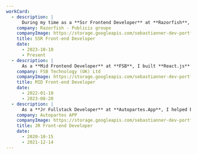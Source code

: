 ```yaml
---
workCard:
  - description: |
      During my time as a **Ssr Frontend Developer** at **Razorfish**, I worked on key projects that challenged and strengthened my technical skills. I contributed to the development of a **React component library**, prioritizing **scalability** and **reusability**, which improved team efficiency. On the **Wegmans** project, I focused on optimizing the **shopping cart**, **saved lists**, and **checkout flows**, working closely with **UX/UI teams** to ensure a seamless **user experience**. Additionally, I implemented front-end solutions using technologies such as **TypeScript**, **JavaScript**, **React.js**, **Next.js**, and **Zustand** for **state management**, integrating dynamic content through **CMS platforms** like **Contentstack** and **Firework**. I always made sure to apply best **accessibility practices**, ensuring an inclusive and **high-performance** experience for users.
    company: Razorfish - Publicis groupe
    companyImage: https://storage.googleapis.com/sebastianner-dev-portfolio-statics/razorfish_logo.jpg
    title: SSR Front-end Developer
    date:
      - 2023-10-10
      - Present
  - description: |
      As a **Mid Frontend Developer** at **FSB**, I built **React.js** applications for **iGaming** and **betting platforms**, focusing on **modular design** and **state management**. I worked with **UX/UI teams** on projects like **Fitzdares Canada** and **BetGoodwin UK**, using **Redux** for **state handling** and **tailwindcss** for **scalable styling**. I managed a proprietary **CMS** for content delivery and ensured **code quality** with **90%+ test coverage**.
    company: FSB Technology (UK) Ltd
    companyImage: https://storage.googleapis.com/sebastianner-dev-portfolio-statics/fsb_technology_logo.jpg
    title: MID Front-end Developer
    date:
      - 2022-01-10
      - 2023-08-20
  - description: |
      As a **Jr Fullstack Developer** at **Autopartes.App**, I helped build and improve an **e-commerce platform** for the **automotive market**. I worked with senior developers to create user interfaces using **React.js** and tools like **React Router** and **Styled-components**. I also supported the development of key features and wrote **unit tests** to ensure the stability of the platform. Additionally, I gained experience with **back-end development** by helping build **APIs** and working with **databases**. Throughout this role, I learned how to use **JavaScript** and **TypeScript** to improve the platform’s performance and ensure the system was easy to maintain and scale. This experience gave me a solid foundation in both **front-end** and **back-end development**.
    company: Autopartes APP
    companyImage: https://storage.googleapis.com/sebastianner-dev-portfolio-statics/autopartes_app_logo.jpg
    title: JR Front-end Developer
    date:
      - 2020-10-15
      - 2021-12-14
---
```

